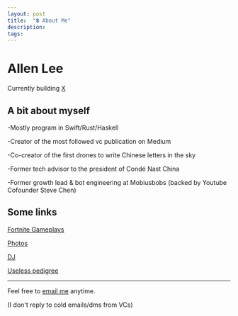 ```yaml
---
layout: post
title:  "💲 About Me"
description: 
tags: 
---
```


# Allen Lee

Currently building [X](http://readyplayerx.com/)


## A bit about myself

-Mostly program in Swift/Rust/Haskell

-Creator of the most followed vc publication on Medium

-Co-creator of the first drones to write Chinese letters in the sky

-Former tech advisor to the president of Condé Nast China

-Former growth lead & bot engineering at Mobiusbobs (backed by Youtube Cofounder Steve Chen)


## Some links

[Fortnite Gameplays](https://www.instagram.com/gho00sts/)

[Photos](https://vsco.co/allenleein/gallery)

[DJ](https://soundcloud.com/archilab)

[Useless pedigree](https://www.linkedin.com/in/allen-lee-52b16378/)


---

Feel free to [email me](mailto:allenleein@gmail.com) anytime. 

(I don't reply to cold emails/dms from VCs)






